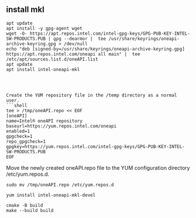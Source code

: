 ## install mkl
```shell
apt update
apt install -y gpg-agent wget
wget -O- https://apt.repos.intel.com/intel-gpg-keys/GPG-PUB-KEY-INTEL-SW-PRODUCTS.PUB | gpg --dearmor |  tee /usr/share/keyrings/oneapi-archive-keyring.gpg > /dev/null
echo "deb [signed-by=/usr/share/keyrings/oneapi-archive-keyring.gpg] https://apt.repos.intel.com/oneapi all main" |  tee /etc/apt/sources.list.d/oneAPI.list
apt update
apt install intel-oneapi-mkl




Create the YUM repository file in the /temp directory as a normal user.
```shell
tee > /tmp/oneAPI.repo << EOF
[oneAPI]
name=Intel® oneAPI repository
baseurl=https://yum.repos.intel.com/oneapi
enabled=1
gpgcheck=1
repo_gpgcheck=1
gpgkey=https://yum.repos.intel.com/intel-gpg-keys/GPG-PUB-KEY-INTEL-SW-PRODUCTS.PUB
EOF
 ```
 Move the newly created oneAPI.repo file to the YUM configuration directory /etc/yum.repos.d.

```shell
sudo mv /tmp/oneAPI.repo /etc/yum.repos.d
```
```shell
yum install intel-oneapi-mkl-devel
```


```shell 
cmake -B build
make --build build
```
